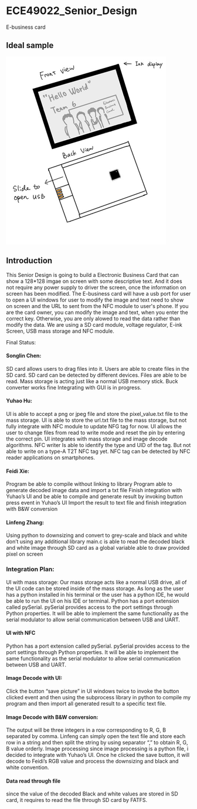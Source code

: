 # ECE49022_Senior_Design
E-business card

## Ideal sample

![](images/sample.jpg)

## Introduction
This Senior Design is going to build a Electronic Business Card that can show a 128*128 imgae on screen with some descriptive text.
And it does not require any power supply to driver the screen, once the information on screen has been modified. The E-business card
will have a usb port for user to open a UI windows for user to modify the image and text need to show on screen and the URL to sent
from the NFC module to user's phone. If you are the card owner, you can modify the image and text, when you enter the correct key. Otherwise,
you are only alowed to read the data rather than modify the data. We are using a SD card module, voltage regulator, E-ink Screen, USB mass storage
and NFC module.

Final Status: 
#### Songlin Chen:
SD card allows users to drag files into it.
Users are able to create files in the SD card. 
SD card can be detected by different devices. 
Files are able to be read. 
Mass storage is acting just like a normal USB memory stick.
Buck converter works fine
Integrating with GUI is in progress. 
#### Yuhao Hu:
UI is able to accept a png or jpeg file and store the pixel_value.txt file to the mass storage.
UI is able to store the url.txt file to the mass storage, but not fully integrate with NFC module to update NFG tag for now. 
 UI allows the user to change files from read to write mode and reset the pin by entering the correct pin.
UI integrates with mass storage and image decode algorithms. 
NFC writer Is able to identify the type and UID of the tag. But not able to write on a type-A T2T NFC tag yet. 
NFC tag can be detected by NFC reader applications on smartphones. 
#### Feidi Xie:
Program be able to compile without linking to library
Program able to generate decoded image data and import a txt file
Finish integration with Yuhao’s UI and be able to compile and generate result by invoking button press event in Yuhao’s UI
Import the result to text file and finish integration with B&W conversion
#### Linfeng Zhang:
Using python to downsizing and convert to grey-scale and black and white
don’t using any additional library
main.c is able to read the decoded black and white image through SD card as a global variable
able to draw provided pixel on screen

### Integration Plan:
UI with mass storage: 
Our mass storage acts like a normal USB drive, all of the UI code can be stored inside of the mass storage. As long as the user has a python installed in his terminal or the user has a python IDE, he would be able to run the UI on his IDE or terminal.
Python has a port extension called pySerial. pySerial provides access to the port settings through Python properties. It will be able to implement the same functionality as the serial modulator to allow serial communication between USB and UART. 


#### UI with NFC
Python has a port extension called pySerial. pySerial provides access to the port settings through Python properties. It will be able to implement the same functionality as the serial modulator to allow serial communication between USB and UART. 

#### Image Decode with UI:
Click the button “save picture” in UI windows twice to invoke the button clicked event and then using the subprocess library in python to compile my program and then import all generated result to a specific text file.


#### Image Decode with B&W conversion:
The output will be three integers in a row corresponding to R, G, B separated by comma. Linfeng can simply open the text file and store each row in a string and then split the string by using separator “,” to obtain R, G, B value orderly.
Image processing 
since image processing is a python file, i decided to integrate with Yuhao’s UI. Once he clicked the save button, it will decode to Feidi’s RGB value and process the downsizing and black and white convention.

#### Data read through file
since the value of the decoded Black and white values are stored in SD card, it requires to read the file through SD card by FATFS.
